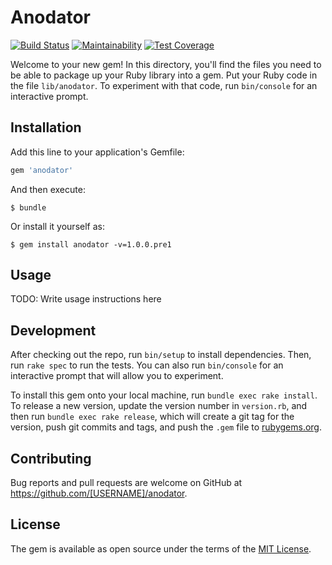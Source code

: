 # Anodator

[![Build Status](https://travis-ci.org/maki-tetsu/anodator.svg?branch=master)](https://travis-ci.org/maki-tetsu/anodator)
[![Maintainability](https://api.codeclimate.com/v1/badges/43ced0dceff5d835ccce/maintainability)](https://codeclimate.com/github/maki-tetsu/anodator/maintainability)
[![Test Coverage](https://api.codeclimate.com/v1/badges/43ced0dceff5d835ccce/test_coverage)](https://codeclimate.com/github/maki-tetsu/anodator/test_coverage)

Welcome to your new gem! In this directory, you'll find the files you need to be able to package up your Ruby library into a gem. Put your Ruby code in the file `lib/anodator`. To experiment with that code, run `bin/console` for an interactive prompt.

## Installation

Add this line to your application's Gemfile:

```ruby
gem 'anodator'
```

And then execute:

    $ bundle

Or install it yourself as:

    $ gem install anodator -v=1.0.0.pre1

## Usage

TODO: Write usage instructions here

## Development

After checking out the repo, run `bin/setup` to install dependencies. Then, run `rake spec` to run the tests. You can also run `bin/console` for an interactive prompt that will allow you to experiment.

To install this gem onto your local machine, run `bundle exec rake install`. To release a new version, update the version number in `version.rb`, and then run `bundle exec rake release`, which will create a git tag for the version, push git commits and tags, and push the `.gem` file to [rubygems.org](https://rubygems.org).

## Contributing

Bug reports and pull requests are welcome on GitHub at https://github.com/[USERNAME]/anodator.

## License

The gem is available as open source under the terms of the [MIT License](http://opensource.org/licenses/MIT).
